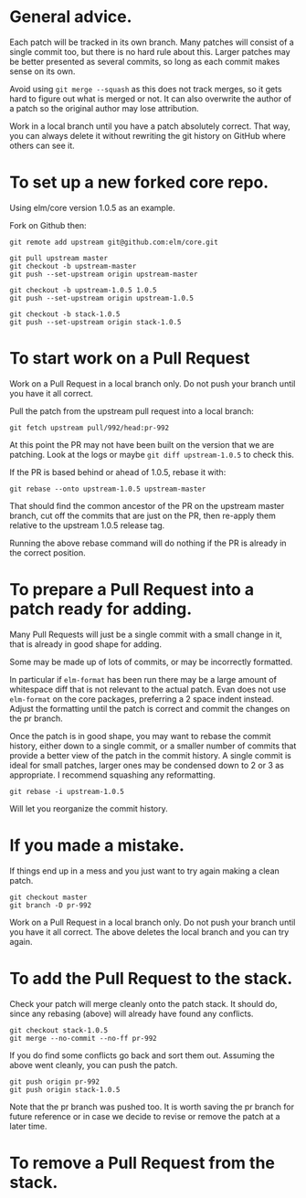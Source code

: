 # General advice.

Each patch will be tracked in its own branch. Many patches will consist of a
single commit too, but there is no hard rule about this. Larger patches may
be better presented as several commits, so long as each commit makes sense on
its own.

Avoid using `git merge --squash` as this does not track merges, so it gets hard
to figure out what is merged or not. It can also overwrite the author of a patch
so the original author may lose attribution.

Work in a local branch until you have a patch absolutely correct. That way, you
can always delete it without rewriting the git history on GitHub where others
can see it.

# To set up a new forked core repo.

Using elm/core version 1.0.5 as an example.

Fork on Github then:

    git remote add upstream git@github.com:elm/core.git

    git pull upstream master
    git checkout -b upstream-master
    git push --set-upstream origin upstream-master

    git checkout -b upstream-1.0.5 1.0.5
    git push --set-upstream origin upstream-1.0.5

    git checkout -b stack-1.0.5
    git push --set-upstream origin stack-1.0.5

# To start work on a Pull Request

Work on a Pull Request in a local branch only. Do not push your branch until
you have it all correct.

Pull the patch from the upstream pull request into a local branch:

    git fetch upstream pull/992/head:pr-992

At this point the PR may not have been built on the version that we are patching.
Look at the logs or maybe `git diff upstream-1.0.5` to check this.

If the PR is based behind or ahead of 1.0.5, rebase it with:

    git rebase --onto upstream-1.0.5 upstream-master

That should find the common ancestor of the PR on the upstream master branch,
cut off the commits that are just on the PR, then re-apply them relative to
the upstream 1.0.5 release tag.

Running the above rebase command will do nothing if the PR is already in the
correct position.

# To prepare a Pull Request into a patch ready for adding.

Many Pull Requests will just be a single commit with a small change in it, that
is already in good shape for adding.

Some may be made up of lots of commits, or may be incorrectly formatted.

In particular if `elm-format` has been run there may be a large amount of
whitespace diff that is not relevant to the actual patch. Evan does not use
`elm-format` on the core packages, preferring a 2 space indent instead. Adjust
the formatting until the patch is correct and commit the changes on the pr
branch.

Once the patch is in good shape, you may want to rebase the commit history,
either down to a single commit, or a smaller number of commits that provide
a better view of the patch in the commit history. A single commit is ideal for
small patches, larger ones may be condensed down to 2 or 3 as appropriate. I
recommend squashing any reformatting.

    git rebase -i upstream-1.0.5

Will let you reorganize the commit history.

# If you made a mistake.

If things end up in a mess and you just want to try again making a clean patch.

    git checkout master
    git branch -D pr-992

Work on a Pull Request in a local branch only. Do not push your branch until
you have it all correct. The above deletes the local branch and you can try
again.

# To add the Pull Request to the stack.

Check your patch will merge cleanly onto the patch stack. It should do, since
any rebasing (above) will already have found any conflicts.

    git checkout stack-1.0.5
    git merge --no-commit --no-ff pr-992

If you do find some conflicts go back and sort them out. Assuming the
above went cleanly, you can push the patch.

    git push origin pr-992
    git push origin stack-1.0.5

Note that the pr branch was pushed too. It is worth saving the pr branch for
future reference or in case we decide to revise or remove the patch at a
later time.

# To remove a Pull Request from the stack.
